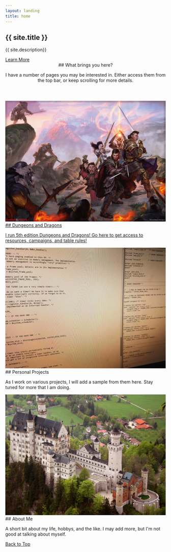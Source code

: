 ```yaml
---
layout: landing
title: home
---
```


<!-- Banner -->
<section id="banner">
<div class="inner" markdown="1">

## {{ site.title }}

{{ site.description}}

</div>
<a href="#one" class="more scrolly">Learn More</a>
</section>

<!-- Hub -->
<section id="one" class="wrapper style1 special">
<div class="inner">
<header class="major" markdown="1">
## What brings you here?

I have a number of pages you may be interested in. Either access them from the top bar, or keep scrolling for more details.
</header>
</div>
</section>

<!-- Two -->
<section id="two" class="wrapper alt style2">

<a href="/dnd.html">
<section class="spotlight" >

<div class="image">
<img src="images/5eparty.jpg" alt="" />
</div>
<div class="content" markdown="1">
## Dungeons and Dragons

I run 5th edition Dungeons and Dragons! Go here to get access to resources, campaigns, and table rules!
</div>
</section>
</a>

<section class="spotlight">
<div class="image"><img src="images/cscode.jpg" alt="" /></div>
<div class="content" markdown="1">
## Personal Projects

As I work on various projects, I will add a sample from them here. Stay tuned for more that I am doing.
</div>
</section>

<section class="spotlight">
<div class="image"><img src="images/castle.jpg" alt="" /></div>
<div class="content" markdown="1">
## About Me

A short bit about my life, hobbys, and the like. I may add more, but I'm not good at talking about myself.
</div>
</section>

</section>

<!-- CTA -->
<section id="cta" class="wrapper style4">
<div class="inner">
<a href="#" class="button fit">Back to Top</a>
</div>
</section>
